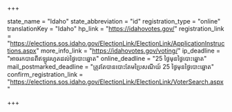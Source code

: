 +++

state_name = "Idaho"
state_abbreviation = "id"
registration_type = "online"
translationKey = "Idaho"
hp_link = "https://idahovotes.gov/"
registration_link = "https://elections.sos.idaho.gov/ElectionLink/ElectionLink/ApplicationInstructions.aspx"
more_info_link = "https://idahovotes.gov/voting/"
ip_deadline = "អាចរកបានពីឥឡូវរហូតដល់ថ្ងៃបោះឆ្នោត"
online_deadline = "25 ថ្ងៃមុនថ្ងៃបោះឆ្នោត"
mail_postmarked_deadline = "ត្រូវតែបានបោះតែមប្រៃសណីយ៍ 25 ថ្ងៃមុនថ្ងៃបោះឆ្នោត"
confirm_registration_link = "https://elections.sos.idaho.gov/ElectionLink/ElectionLink/VoterSearch.aspx"

+++